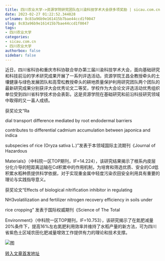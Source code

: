 ```yaml
---
title: 四川农业大学->资源学院研究团队在川渝科技学术大会获多项奖励 | sicau.com.cn
date: 2023-02-27 01:22:52.344828
urlname: 8c83a96b9e161415b7bae44ccd1f0047
slug: 8c83a96b9e161415b7bae44ccd1f0047
tags: 
- 四川农业大学
categories:
- sicau.com.cn
- 四川农业大学
authorbox: false
sidebar: false
---
```

近日，四川省科协和重庆市科协联合举办第三届川渝科技学术大会，面向基础研究和科技前沿的学术研究成果开展了一系列评选活动。资源学院王昌全教授牵头的土壤健康与绿色发展团队和高雪松教授牵头的耕地质量保护利用研究团队两个团队的最新研究成果分别获评大会优秀论文二等奖，学校作为大会论文评选活动优秀组织单位受到四川省科学技术协会表彰。这是资源学院在基础研究和前沿科技研究领域中取得的又一喜人成绩。

获奖论文“Ra
<!--more-->
dial transport difference mediated by root endodermal barriers

contributes to differential cadmium accumulation between japonica and indica

subspecies of rice (Oryza sativa L.)”发表于本领域国际主流期刊《Journal of Hazardous

Materials》（中科院一区TOP期刊，IF=14.224），该研究结果揭示了根系内皮层分化介导的短距离运输在Cd积累中的作用机制，为培育和筛选优质、安全的Cd低积累水稻种质提供科学依据，对于实现重金属中轻度污染农田安全利用具有重要的理论与实践指导意义。

获奖论文“Effects of biological nitrification inhibitor in regulating

NH3volatilization and fertilizer nitrogen recovery efficiency in soils under

rice cropping” 发表于国际权威期刊《Science of The Total

Environment》（中科院一区TOP期刊，IF=10.753），该研究揭示了在氮肥减量20%条件下，提高16%左右氮肥利用效率并维持了水稻产量的新方法，可为四川省紫色土区域农田化肥减量增效工作提供有力的理论和技术支撑。

![图](https://news.sicau.edu.cn/__local/4/FE/6C/DFF4EE73A5DB6F936160DF616AF_F104E7A8_5D0BC.png)

[转入文章首发地址](https://news.sicau.edu.cn/info/1078/71093.htm)